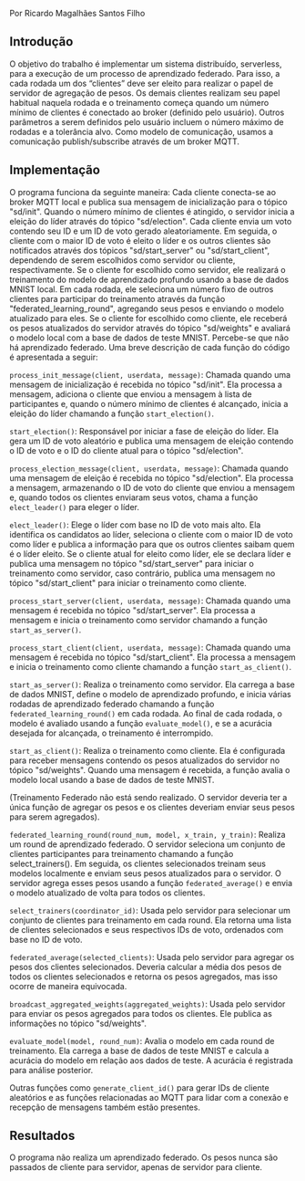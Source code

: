 Por Ricardo Magalhães Santos Filho

## Introdução

O objetivo do trabalho é implementar um sistema distribuído, serverless, para a execução de um processo de aprendizado federado. Para isso, a cada rodada um dos “clientes” deve ser eleito para realizar o papel de servidor de agregação de pesos. Os demais clientes realizam seu papel habitual naquela rodada e o treinamento começa quando um número mínimo de clientes é conectado ao broker (definido pelo usuário). Outros parâmetros a serem definidos pelo usuário incluem o número máximo de rodadas e a tolerância alvo. Como modelo de comunicação, usamos a comunicação publish/subscribe através de um broker MQTT.

## Implementação

O programa funciona da seguinte maneira: Cada cliente conecta-se ao broker MQTT local e publica sua mensagem de inicialização para o tópico "sd/init". Quando o número mínimo de clientes é atingido, o servidor inicia a eleição do líder através do tópico "sd/election". Cada cliente envia um voto contendo seu ID e um ID de voto gerado aleatoriamente. Em seguida, o cliente com o maior ID de voto é eleito o líder e os outros clientes são notificados através dos tópicos "sd/start_server" ou "sd/start_client", dependendo de serem escolhidos como servidor ou cliente, respectivamente. Se o cliente for escolhido como servidor, ele realizará o treinamento do modelo de aprendizado profundo usando a base de dados MNIST local. Em cada rodada, ele seleciona um número fixo de outros clientes para participar do treinamento através da função "federated_learning_round", agregando seus pesos e enviando o modelo atualizado para eles. Se o cliente for escolhido como cliente, ele receberá os pesos atualizados do servidor através do tópico "sd/weights" e avaliará o modelo local com a base de dados de teste MNIST. Percebe-se que não há aprendizado federado.
Uma breve descrição de cada função do código é apresentada a seguir:

`process_init_message(client, userdata, message)`: Chamada quando uma mensagem de inicialização é recebida no tópico "sd/init". Ela processa a mensagem, adiciona o cliente que enviou a mensagem à lista de participantes e, quando o número mínimo de clientes é alcançado, inicia a eleição do líder chamando a função `start_election()`.

`start_election()`: Responsável por iniciar a fase de eleição do líder. Ela gera um ID de voto aleatório e publica uma mensagem de eleição contendo o ID de voto e o ID do cliente atual para o tópico "sd/election".

`process_election_message(client, userdata, message)`: Chamada quando uma mensagem de eleição é recebida no tópico "sd/election". Ela processa a mensagem, armazenando o ID de voto do cliente que enviou a mensagem e, quando todos os clientes enviaram seus votos, chama a função `elect_leader()` para eleger o líder.

`elect_leader()`: Elege o líder com base no ID de voto mais alto. Ela identifica os candidatos ao líder, seleciona o cliente com o maior ID de voto como líder e publica a informação para que os outros clientes saibam quem é o líder eleito. Se o cliente atual for eleito como líder, ele se declara líder e publica uma mensagem no tópico "sd/start_server" para iniciar o treinamento como servidor, caso contrário, publica uma mensagem no tópico "sd/start_client" para iniciar o treinamento como cliente.

`process_start_server(client, userdata, message)`:  Chamada quando uma mensagem é recebida no tópico "sd/start_server". Ela processa a mensagem e inicia o treinamento como servidor chamando a função `start_as_server()`.

`process_start_client(client, userdata, message)`: Chamada quando uma mensagem é recebida no tópico "sd/start_client". Ela processa a mensagem e inicia o treinamento como cliente chamando a função `start_as_client()`.

`start_as_server()`: Realiza o treinamento como servidor. Ela carrega a base de dados MNIST, define o modelo de aprendizado profundo, e inicia várias rodadas de aprendizado federado chamando a função `federated_learning_round()` em cada rodada. Ao final de cada rodada, o modelo é avaliado usando a função `evaluate_model()`, e se a acurácia desejada for alcançada, o treinamento é interrompido.

`start_as_client()`: Realiza o treinamento como cliente. Ela é configurada para receber mensagens contendo os pesos atualizados do servidor no tópico "sd/weights". Quando uma mensagem é recebida, a função avalia o modelo local usando a base de dados de teste MNIST.

(Treinamento Federado não está sendo realizado. O servidor deveria ter a única função de agregar os pesos e os clientes deveriam enviar seus pesos para serem agregados).

`federated_learning_round(round_num, model, x_train, y_train)`: Realiza um round de aprendizado federado. O servidor seleciona um conjunto de clientes participantes para treinamento chamando a função select_trainers(). Em seguida, os clientes selecionados treinam seus modelos localmente e enviam seus pesos atualizados para o servidor. O servidor agrega esses pesos usando a função `federated_average()` e envia o modelo atualizado de volta para todos os clientes.

`select_trainers(coordinator_id)`: Usada pelo servidor para selecionar um conjunto de clientes para treinamento em cada round. Ela retorna uma lista de clientes selecionados e seus respectivos IDs de voto, ordenados com base no ID de voto.

`federated_average(selected_clients)`: Usada pelo servidor para agregar os pesos dos clientes selecionados. Deveria calcular a média dos pesos de todos os clientes selecionados e retorna os pesos agregados, mas isso ocorre de maneira equivocada.

`broadcast_aggregated_weights(aggregated_weights)`: Usada pelo servidor para enviar os pesos agregados para todos os clientes. Ele publica as informações no tópico "sd/weights".

`evaluate_model(model, round_num)`: Avalia o modelo em cada round de treinamento. Ela carrega a base de dados de teste MNIST e calcula a acurácia do modelo em relação aos dados de teste. A acurácia é registrada para análise posterior.

Outras funções como `generate_client_id()` para gerar IDs de cliente aleatórios e as funções relacionadas ao MQTT para lidar com a conexão e recepção de mensagens também estão presentes.

## Resultados

O programa não realiza um aprendizado federado. Os pesos nunca são passados de cliente para servidor, apenas de servidor para cliente. 
